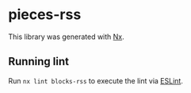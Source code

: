 # pieces-rss

This library was generated with [Nx](https://nx.dev).

## Running lint

Run `nx lint blocks-rss` to execute the lint via [ESLint](https://eslint.org/).
